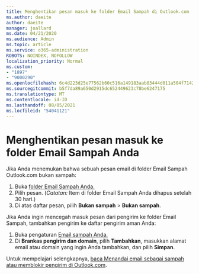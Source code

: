 ```yaml
---
title: Menghentikan pesan masuk ke folder Email Sampah di Outlook.com
ms.author: daeite
author: daeite
manager: joallard
ms.date: 04/21/2020
ms.audience: Admin
ms.topic: article
ms.service: o365-administration
ROBOTS: NOINDEX, NOFOLLOW
localization_priority: Normal
ms.custom:
- "1897"
- "9000290"
ms.openlocfilehash: 6c4d223d25e77562b60c516a149183aab83444d011a504f71424479792c97cfa
ms.sourcegitcommit: b5f7da89a650d2915dc652449623c78be6247175
ms.translationtype: MT
ms.contentlocale: id-ID
ms.lasthandoff: 08/05/2021
ms.locfileid: "54041121"
---
```

# <a name="stop-messages-from-going-to-your-junk-email-folder"></a>Menghentikan pesan masuk ke folder Email Sampah Anda

Jika Anda menemukan bahwa sebuah pesan email di folder Email Sampah Outlook.com bukan sampah:

1. Buka [folder Email Sampah Anda.](https://outlook.live.com/mail/junkemail)
1. Pilih pesan. (*Catatan:* Item di folder Email Sampah Anda dihapus setelah 30 hari.)
1. Di atas daftar pesan, pilih **Bukan sampah**  >  **Bukan sampah**.

Jika Anda ingin mencegah masuk pesan dari pengirim ke folder Email Sampah, tambahkan pengirim ke daftar pengirim aman Anda:

1. Buka pengaturan [Email sampah Anda.](https://go.microsoft.com/fwlink/?linkid=2035804)
1. Di **Brankas pengirim dan domain**, pilih **Tambahkan**, masukkan alamat email atau domain yang ingin Anda tambahkan, dan pilih **Simpan**.

Untuk mempelajari selengkapnya, [baca Menandai email sebagai sampah atau memblokir pengirim di Outlook.com](https://support.office.com/article/a3ece97b-82f8-4a5e-9ac3-e92fa6427ae4?wt.mc_id=Office_Outlook_com_Alchemy).
